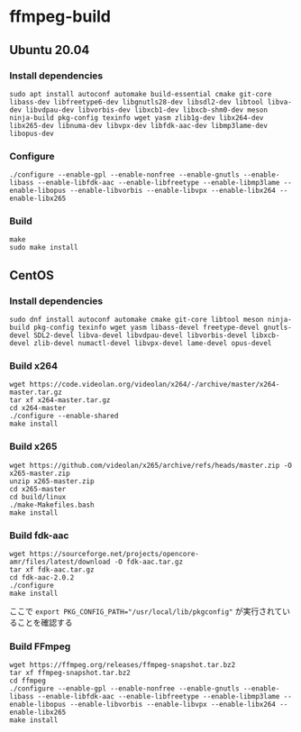 # ffmpeg-build

## Ubuntu 20.04
### Install dependencies
```
sudo apt install autoconf automake build-essential cmake git-core libass-dev libfreetype6-dev libgnutls28-dev libsdl2-dev libtool libva-dev libvdpau-dev libvorbis-dev libxcb1-dev libxcb-shm0-dev meson ninja-build pkg-config texinfo wget yasm zlib1g-dev libx264-dev libx265-dev libnuma-dev libvpx-dev libfdk-aac-dev libmp3lame-dev libopus-dev
```
### Configure
```
./configure --enable-gpl --enable-nonfree --enable-gnutls --enable-libass --enable-libfdk-aac --enable-libfreetype --enable-libmp3lame --enable-libopus --enable-libvorbis --enable-libvpx --enable-libx264 --enable-libx265
```
### Build
```
make
sudo make install
```

## CentOS
### Install dependencies
```
sudo dnf install autoconf automake cmake git-core libtool meson ninja-build pkg-config texinfo wget yasm libass-devel freetype-devel gnutls-devel SDL2-devel libva-devel libvdpau-devel libvorbis-devel libxcb-devel zlib-devel numactl-devel libvpx-devel lame-devel opus-devel
```
### Build x264
```
wget https://code.videolan.org/videolan/x264/-/archive/master/x264-master.tar.gz
tar xf x264-master.tar.gz
cd x264-master
./configure --enable-shared
make install
```
### Build x265
```
wget https://github.com/videolan/x265/archive/refs/heads/master.zip -O x265-master.zip
unzip x265-master.zip
cd x265-master
cd build/linux
./make-Makefiles.bash
make install
```
### Build fdk-aac
```
wget https://sourceforge.net/projects/opencore-amr/files/latest/download -O fdk-aac.tar.gz
tar xf fdk-aac.tar.gz
cd fdk-aac-2.0.2
./configure
make install
```

ここで `export PKG_CONFIG_PATH="/usr/local/lib/pkgconfig"` が実行されていることを確認する

### Build FFmpeg
```
wget https://ffmpeg.org/releases/ffmpeg-snapshot.tar.bz2
tar xf ffmpeg-snapshot.tar.bz2
cd ffmpeg
./configure --enable-gpl --enable-nonfree --enable-gnutls --enable-libass --enable-libfdk-aac --enable-libfreetype --enable-libmp3lame --enable-libopus --enable-libvorbis --enable-libvpx --enable-libx264 --enable-libx265
make install
```
